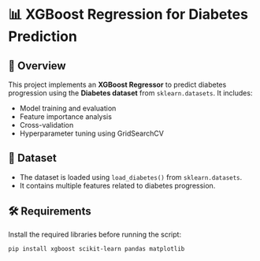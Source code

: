
# 📊 XGBoost Regression for Diabetes Prediction  

## 📌 Overview  
This project implements an **XGBoost Regressor** to predict diabetes progression using the **Diabetes dataset** from `sklearn.datasets`. It includes:  
- Model training and evaluation  
- Feature importance analysis  
- Cross-validation  
- Hyperparameter tuning using GridSearchCV  

## 📂 Dataset  
- The dataset is loaded using `load_diabetes()` from `sklearn.datasets`.  
- It contains multiple features related to diabetes progression.  

## 🛠️ Requirements  
Install the required libraries before running the script:  
```bash
pip install xgboost scikit-learn pandas matplotlib
